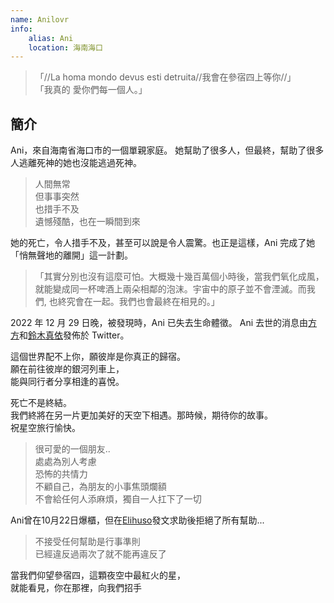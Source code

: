 ```yaml
---
name: Anilovr
info:
    alias: Ani
    location: 海南海口
---
```


>「//La homa mondo devus esti detruita//我會在參宿四上等你//」  
>「我真的 愛你們每一個人。」

## 簡介

Ani，來自海南省海口市的一個單親家庭。
她幫助了很多人，但最終，幫助了很多人逃離死神的她也沒能逃過死神。

<!--鑑於Ani母親看到本頁面並因此找到方方, 爲保護方方安全暫時撤除照片-->

> 人間無常  
> 但事事突然  
> 也措手不及  
> 遺憾殘酷，也在一瞬間到來

她的死亡，令人措手不及，甚至可以說是令人震驚。也正是這樣，Ani 完成了她「悄無聲地的離開」這一計劃。

> 「其實分別也沒有這麼可怕。大概幾十幾百萬個小時後，當我們氧化成風，就能變成同一杯啤酒上兩朵相鄰的泡沫。宇宙中的原子並不會湮滅。而我們, 也終究會在一起。我們也會最終在相見的。」

2022 年 12 月 29 日晚，被發現時，Ani 已失去生命體徵。 Ani 去世的消息由[方方](https://twitter.com/fang050722)和[鈴木真依](https://twitter.com/nmsl6653)發佈於 Twitter。

這個世界配不上你，願彼岸是你真正的歸宿。  
願在前往彼岸的銀河列車上，  
能與同行者分享相逢的喜悅。  

死亡不是終結。  
我們終將在另一片更加美好的天空下相遇。那時候，期待你的故事。  
祝星空旅行愉快。  

> 很可愛的一個朋友..  
> 處處為別人考慮  
> 恐怖的共情力  
> 不顧自己，為朋友的小事焦頭爛額  
> 不會給任何人添麻煩，獨自一人扛下了一切  

Ani曾在10月22日爆櫃，但在[Elihuso](https://twitter.com/ElihusoQ)發文求助後拒絕了所有幫助...  

> 不接受任何幫助是行事準則  
> 已經違反過兩次了就不能再違反了

當我們仰望參宿四，這顆夜空中最紅火的星，  
就能看見，你在那裡，向我們招手
